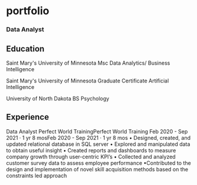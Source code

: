 # portfolio
### Data Analyst
## Education

Saint Mary's University of Minnesota
Msc Data Analytics/ Business Intelligence

Saint Mary's University of Minnesota
Graduate Certificate Artificial Intelligence

University of North Dakota
BS Psychology

## Experience

Data Analyst
Perfect World TrainingPerfect World Training
Feb 2020 - Sep 2021 · 1 yr 8 mosFeb 2020 - Sep 2021 · 1 yr 8 mos
• Designed, created, and updated relational database in SQL server 
• Explored and manipulated data to obtain useful insight
• Created reports and dashboards to measure company growth through user-centric KPI’s
• Collected and analyzed customer survey data to assess employee performance
•Contributed to the design and implementation of novel skill acquisition methods based on the constraints led approach




